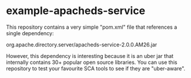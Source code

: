 # example-apacheds-service

This repository contains a very simple "pom.xml" file that references a single dependency:  

org.apache.directory.server/apacheds-service-2.0.0.AM26.jar

However, this dependency is interesting because it is an uber jar that internally
contains 30+ popular open source libraries.  You can use this repository to test
your favourite SCA tools to see if they are "uber-aware".


